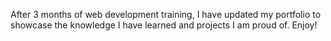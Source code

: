 After 3 months of web development training, I have updated my portfolio to showcase the knowledge I have learned and projects I am proud of. Enjoy!

